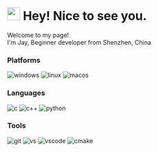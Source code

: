 <h1><img src="https://emojis.slackmojis.com/emojis/images/1531849430/4246/blob-sunglasses.gif?1531849430" width="30"/> Hey! Nice to see you.</h1>


<p>Welcome to my page! </br> I'm Jay, Beginner developer from Shenzhen, China</br></p>
<h3>Platforms</h3>
<p>
  <img alt="windows" src="https://img.shields.io/badge/-Windows-0078D6?style=flat-square&logo=windows10&logoColor=white" />
  <img alt="linux" src="https://img.shields.io/badge/-Linux-FCC624?style=flat-square&logo=linux&logoColor=white" /> 
  <img alt="macos" src="https://img.shields.io/badge/-MacOS-000000?style=flat-square&logo=macos&logoColor=white" />
</p>
<h3>Languages</h3>
<p>
  <img alt="c" src="https://img.shields.io/badge/-C-A8B9CC?style=flat-square&logo=c&logoColor=white" />
  <img alt="c++" src="https://img.shields.io/badge/-C++-00599C?style=flat-square&logo=cplusplus&logoColor=white" /> 
  <img alt="python" src="https://img.shields.io/badge/-Python-3776AB?style=flat-square&logo=python&logoColor=white" />
</p>
<h3>Tools</h3>
<p>
  <img alt="git" src="https://img.shields.io/badge/-Git-F05032?style=flat-square&logo=git&logoColor=white" />
  <img alt="vs" src="https://img.shields.io/badge/-VS-5C2D91?style=flat-square&logo=visualstudio&logoColor=white" />
  <img alt="vscode" src="https://img.shields.io/badge/-VSCode-007ACC?style=flat-square&logo=visualstudiocode&logoColor=white" />
  <img alt="cmake" src="https://img.shields.io/badge/-CMake-064F8C?style=flat-square&logo=cmake&logoColor=white" />
</p>

